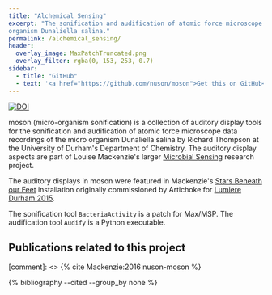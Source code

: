 ```yaml
---
title: "Alchemical Sensing"
excerpt: "The sonification and audification of atomic force microscope data recordings of the micro 
organism Dunaliella salina."
permalink: /alchemical_sensing/
header: 
  overlay_image: MaxPatchTruncated.png
  overlay_filter: rgba(0, 153, 253, 0.7)
sidebar:
  - title: "GitHub"
  - text: '<a href="https://github.com/nuson/moson">Get this on GitHub</a>'
---
```

[![DOI](https://zenodo.org/badge/53403110.svg)](https://zenodo.org/badge/latestdoi/53403110)

moson (micro-organism sonification) is a collection of auditory display tools for the 
sonification and audification of atomic force microscope data recordings of the micro 
organism Dunaliella salina by Richard Thompson at the University of Durham's Department 
of Chemistry. The auditory display aspects are part of Louise Mackenzie's larger [Microbial 
Sensing](http://www.viralexperiments.co/#!viral-experiment-2/cle2) research project.

The auditory displays in moson were featured in Mackenzie's [Stars Beneath our Feet](http://www.lumiere-festival.com/programme/durham/the-stars-beneath-our-feet/) 
installation originally commissioned by Artichoke for [Lumiere Durham 2015](http://www.lumiere-festival.com/durham-2015/).

The sonification tool `BacteriaActivity` is a patch for Max/MSP. The audification tool 
`Audify` is a Python executable.

## Publications related to this project
[comment]: <> {% cite Mackenzie:2016 nuson-moson %}

{% bibliography --cited --group_by none %}
